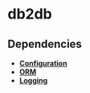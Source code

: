 # db2db


## Dependencies
- [**Configuration**](https://github.com/spf13/viper)
- [**ORM**](https://github.com/jinzhu/gorm)
- [**Logging**](https://github.com/uber-go/zap)